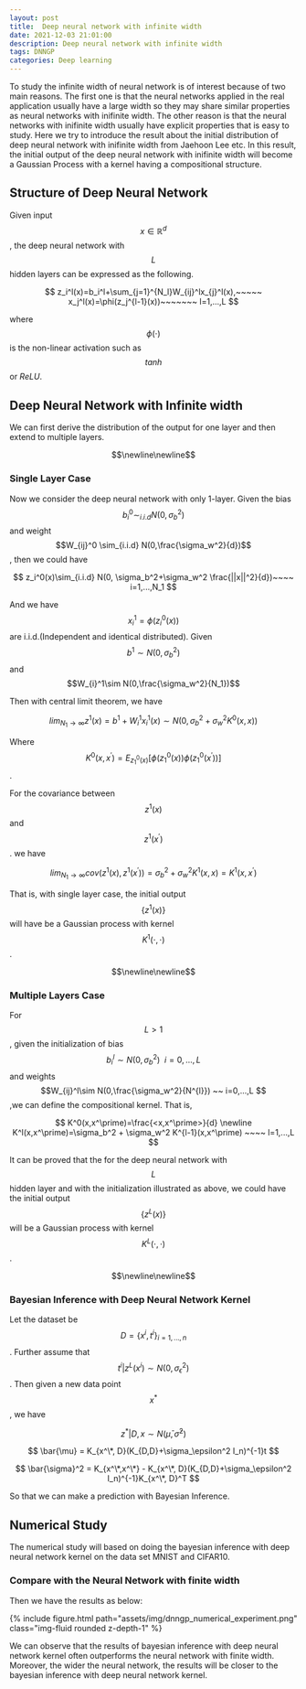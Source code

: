 ```yaml
---
layout: post
title:  Deep neural network with infinite width
date: 2021-12-03 21:01:00
description: Deep neural network with infinite width
tags: DNNGP
categories: Deep learning
---
```


To study the infinite width of neural network is of interest because of two main reasons. The first one is that the neural networks applied in the real application usually have a large width so they may share similar properties as neural networks with inifinite width. The other reason is that the neural networks with inifinite width usually have explicit properties that is easy to study. Here we try to introduce the result about the initial distribution of deep neural network with inifinite width from Jaehoon Lee etc. In this result, the initial output of the deep neural network with inifinite width will become a Gaussian Process with a kernel having a compositional structure. 

## Structure of Deep Neural Network

Given input $$x\in \mathbb{R}^d$$, the deep neural network with $$L$$ hidden layers can be expressed as the following.

$$
z_i^l(x)=b_i^l+\sum_{j=1}^{N_l}W_{ij}^lx_{j}^l(x),~~~~~ x_j^l(x)=\phi(z_j^{l-1}(x))~~~~~~~ l=1,...,L
$$

where $$\phi(\cdot)$$ is the non-linear activation such as $$tanh$$ or $ReLU$.

## Deep Neural Network with Infinite width 

We can first derive the distribution of the output for one layer and then extend to multiple layers. 


$$\newline\newline$$

### Single Layer Case

Now we consider the deep neural network with only 1-layer. Given the bias $$b_i^0\sim_{i.i.d}N(0,\sigma_b^2)$$ and weight $$W_{ij}^0 \sim_{i.i.d} N(0,\frac{\sigma_w^2}{d})$$, then we could have 

$$
z_i^0(x)\sim_{i.i.d} N(0, \sigma_b^2+\sigma_w^2 \frac{||x||^2}{d})~~~~ i=1,...,N_1
$$

And we have $$x_i^1 = \phi(z_i^0(x))$$ are i.i.d.(Independent and identical distributed). Given $$b^1 \sim N(0,\sigma_b^2)$$ and $$W_{i}^1\sim N(0,\frac{\sigma_w^2}{N_1})$$

Then with central limit theorem, we have 

$$
lim_{N_1\rightarrow \infty}  z^1(x) = b^1 + W_{i}^1 x_i^1(x) \sim N(0, \sigma_b^2 + \sigma_w^2 K^0(x,x))
$$

Where $$K^0(x,x^\prime)=E_{z_1^0(x)}[\phi(z_1^0(x))\phi(z_1^0(x^\prime))]$$.

For the covariance between $$z^1(x)$$ and $$z^1(x^\prime)$$. we have

$$
lim_{N_1\rightarrow \infty} cov(z^1(x), z^1(x^\prime)) = \sigma_b^2 + \sigma_w^2 K^1(x,x) = K^1(x,x^\prime)
$$

That is, with single layer case, the initial output $$\{z^1(x)\}$$ will have be a Gaussian process with kernel $$K^1(\cdot,\cdot)$$.


$$\newline\newline$$

### Multiple Layers Case

For $$L>1$$, given the initialization of bias $$b_i^l\sim N(0,\sigma_b^2) ~~ i=0,...,L$$ and weights $$W_{ij}^l\sim N(0,\frac{\sigma_w^2}{N^{l}}) ~~ i=0,...,L $$,we can define the compositional kernel. That is, 

$$
K^0(x,x^\prime)=\frac{<x,x^\prime>}{d} 
\newline
K^l(x,x^\prime)=\sigma_b^2 + \sigma_w^2 K^{l-1}(x,x^\prime)  ~~~~ l=1,...,L
$$

It can be proved that the for the deep neural network with $$L$$ hidden layer and with the initialization illustrated as above, we could have the initial output $$\{z^L(x)\}$$ will be a Gaussian process with kernel $$K^L(\cdot, \cdot)$$.

$$\newline\newline$$

### Bayesian Inference with Deep Neural Network Kernel

Let the dataset be $$D=\lbrace x^i,t^i\rbrace_{i=1,...,n}$$. Further assume that $$t^i \vert z^L(x^i)\sim N(0,\sigma_\epsilon^2)$$. Then given a new data point $$x^*$$, we have 

$$
z^* \vert D, x \sim N(\bar{\mu}, \bar{\sigma}^2)
$$

$$
\bar{\mu} = K_{x^\*, D}(K_{D,D}+\sigma_\epsilon^2 I_n)^{-1}t 
$$

$$
\bar{\sigma}^2 = K_{x^\*,x^\*} - K_{x^\*, D}(K_{D,D}+\sigma_\epsilon^2 I_n)^{-1}K_{x^\*, D}^T
$$

So that we can make a prediction with Bayesian Inference. 

## Numerical Study

The numerical study will based on doing the bayesian inference with deep neural network kernel on the data set MNIST and CIFAR10.

### Compare with the Neural Network with finite width

Then we have the results as below:

{% include figure.html path="assets/img/dnngp_numerical_experiment.png" class="img-fluid rounded z-depth-1" %}

We can observe that the results of bayesian inference with deep neural network kernel often outperforms the neural network with finite width. Moreover, the wider the neural network, the results will be closer to the bayesian inference with deep neural network kernel.
